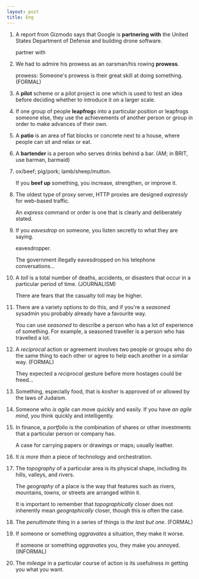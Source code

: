 ```yaml
---
layout: post
title: Eng
---
```


1. A report from Gizmodo says that Google is **partnering with** the United States Department of Defense and building drone software.

   partner with
2. We had to admire his prowess as an oarsman/his rowing **prowess**.

   prowess: Someone's prowess is their great skill at doing something. (FORMAL)
3. A **pilot** scheme or a pilot project is one which is used to test an idea before deciding whether to introduce it on a larger scale.
4. If one group of people **leapfrog**s into a particular position or leapfrogs someone else, they use the achievements of another person or group in order to make advances of their own.
5. A **patio** is an area of flat blocks or concrete next to a house, where people can sit and relax or eat.
6. A **bartender** is a person who serves drinks behind a bar. (AM; in BRIT, use barman, barmaid)
7. ox/beef; pig/pork; lamb/sheep/mutton.

   If you **beef up** something, you increase, strengthen, or improve it.
8. The oldest type of proxy server, HTTP proxies are designed *expressly* for web-based traffic.

   An *express* command or order is one that is clearly and deliberately stated.
9. If you *eavesdrop* on someone, you listen secretly to what they are saying.

   eavesdropper.

   The government illegally eavesdropped on his telephone conversations...
1. A *toll* is a total number of deaths, accidents, or disasters that occur in a particular period of time. (JOURNALISM)

   There are fears that the casualty toll may be higher.
2. There are a variety options to do this, and if you're a *seasoned* sysadmin you probably already have a favourite way.

   You can use *seasoned* to describe a person who has a lot of experience of something. For example, a seasoned traveller is a person who has travelled a lot.
3. A *reciprocal* action or agreement involves two people or groups who do the same thing to each other or agree to help each another in a similar way. (FORMAL)

   They expected a *reciprocal* gesture before more hostages could be freed...
4. Something, especially food, that is *kosher* is approved of or allowed by the laws of Judaism.

5. Someone who *is agile* can move quickly and easily. If you have *an agile mind*, you think quickly and intelligently.
6. In finance, a *portfolio* is the combination of shares or other investments that a particular person or company has.

   A case for carrying papers or drawings or maps; usually leather.
7. It *is more than* a piece of technology and orchestration.
8. The *topography* of a particular area is its physical shape, including its hills, valleys, and rivers.

   The *geography* of a place is the way that features such as rivers, mountains, towns, or streets are arranged within it.

   It is important to remember that *topographically* closer does not inherently mean *geographically* closer, though this is often the case.
9. The *penultimate* thing in a series of things is *the last but one*. (FORMAL)
1. If someone or something *aggravate*s a situation, they make it worse.

   If someone or something *aggravate*s you, they make you annoyed. (INFORMAL)
2. The *mileage* in a particular course of action is its usefulness in getting you what you want.
